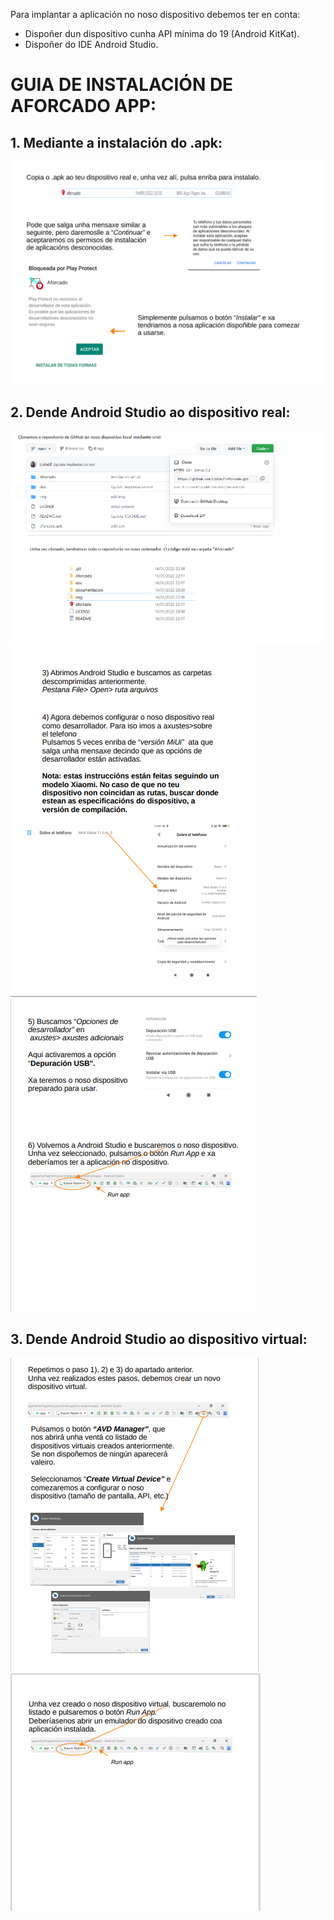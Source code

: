 Para implantar a aplicación no noso dispositivo debemos ter en conta:
* Dispoñer dun dispositivo cunha API mínima do 19 (Android KitKat).
* Dispoñer do IDE Android Studio.

# GUIA DE INSTALACIÓN DE AFORCADO APP:

## 1. Mediante a instalación do .apk:
![Instalación apk](/doc/img/instalacionApk.png)

## 2. Dende Android Studio ao dispositivo real:
![instalacion real1](/doc/img/instalacionReal1.png)
![instalacion real2](/doc/img/instalacionReal2.PNG)
![instalacion real3](/doc/img/instalacionReal3.PNG)

## 3. Dende Android Studio ao dispositivo virtual:
![instalacion virtual1](/doc/img/instalacionVirtual1.PNG)
![instalacion virtual2](/doc/img/instalacionVirtual2.PNG)
